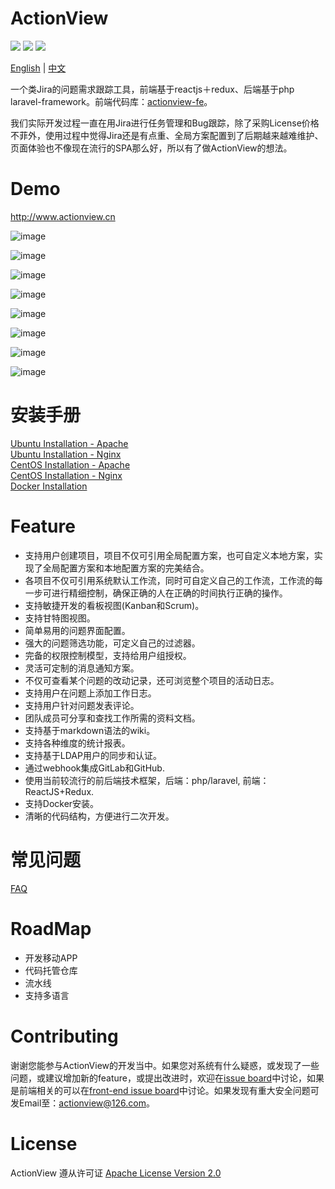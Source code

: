 # ActionView

![](https://img.shields.io/badge/language-php-orange.svg) ![](https://img.shields.io/badge/framework-laravel+reactjs-brightgreen.svg) ![](https://img.shields.io/badge/license-apache2.0-blue.svg)  

[English](https://github.com/lxerxa/actionview/blob/master/readme.md) | [中文](https://github.com/lxerxa/actionview/blob/master/readme-cn.md)

一个类Jira的问题需求跟踪工具，前端基于reactjs＋redux、后端基于php laravel-framework。前端代码库：[actionview-fe](https://github.com/lxerxa/actionview-fe)。  

我们实际开发过程一直在用Jira进行任务管理和Bug跟踪，除了采购License价格不菲外，使用过程中觉得Jira还是有点重、全局方案配置到了后期越来越难维护、页面体验也不像现在流行的SPA那么好，所以有了做ActionView的想法。  

# Demo

http://www.actionview.cn  

![image](http://actionview.cn/images/summary.png)

![image](http://actionview.cn/images/issues.png)

![image](http://actionview.cn/images/workflow.png)

![image](http://actionview.cn/images/kanban.png)

![image](http://actionview.cn/images/kanban-drag.png)

![image](http://actionview.cn/images/kanban-backlog.png)

![image](http://actionview.cn/images/report.png)

![image](http://actionview.cn/images/gantt.png)

# 安装手册

[Ubuntu Installation - Apache](https://github.com/lxerxa/actionview/wiki/Ubuntu-Installation(Apache))  
[Ubuntu Installation - Nginx](https://github.com/lxerxa/actionview/wiki/Ubuntu-Installation(Nginx))  
[CentOS Installation - Apache](https://github.com/lxerxa/actionview/wiki/CentOS-Installation(Apache))  
[CentOS Installation - Nginx](https://github.com/lxerxa/actionview/wiki/CentOS-Installation(Nginx))  
[Docker Installation](https://github.com/lxerxa/actionview/wiki/Docker-Installation)  

# Feature

* 支持用户创建项目，项目不仅可引用全局配置方案，也可自定义本地方案，实现了全局配置方案和本地配置方案的完美结合。  
* 各项目不仅可引用系统默认工作流，同时可自定义自己的工作流，工作流的每一步可进行精细控制，确保正确的人在正确的时间执行正确的操作。  
* 支持敏捷开发的看板视图(Kanban和Scrum)。  
* 支持甘特图视图。  
* 简单易用的问题界面配置。  
* 强大的问题筛选功能，可定义自己的过滤器。  
* 完备的权限控制模型，支持给用户组授权。  
* 灵活可定制的消息通知方案。  
* 不仅可查看某个问题的改动记录，还可浏览整个项目的活动日志。  
* 支持用户在问题上添加工作日志。  
* 支持用户针对问题发表评论。  
* 团队成员可分享和查找工作所需的资料文档。  
* 支持基于markdown语法的wiki。 
* 支持各种维度的统计报表。  
* 支持基于LDAP用户的同步和认证。  
* 通过webhook集成GitLab和GitHub.  
* 使用当前较流行的前后端技术框架，后端：php/laravel, 前端：ReactJS+Redux.
* 支持Docker安装。  
* 清晰的代码结构，方便进行二次开发。

# 常见问题

[FAQ](https://github.com/lxerxa/actionview/wiki/FAQ)

# RoadMap

* 开发移动APP  
* 代码托管仓库  
* 流水线  
* 支持多语言    

# Contributing

谢谢您能参与ActionView的开发当中。如果您对系统有什么疑惑，或发现了一些问题，或建议增加新的feature，或提出改进时，欢迎在[issue board](https://github.com/lxerxa/actionview/issues)中讨论，如果是前端相关的可以在[front-end issue board](https://github.com/lxerxa/actionview/issues)中讨论。如果发现有重大安全问题可发Email至：actionview@126.com。  


# License

ActionView 遵从许可证 [ Apache License Version 2.0](https://www.apache.org/licenses/LICENSE-2.0)
